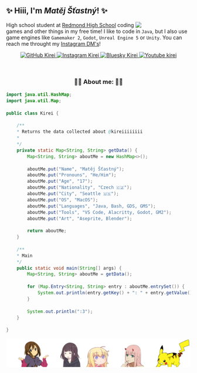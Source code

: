 <h2>✨ Hiii, I'm <em>Matěj Šťastný</em>! ✨</h2>

<img align='right' src="./assets/sidebar.png" width="30%">

<p>
  High school student at <a href="https://rhs.lwsd.org/">Redmond High School</a> coding games and other things in my free time! I like to code in <code>Java</code>, but I also use game engines like <code>Gamemaker 2</code>, <code>Godot</code>, <code>Unreal Engine 5</code> or <code>Unity</code>. You can reach me throught my <a href="https://www.instagram.com/_kireiiiiiiii">Instagram DM's</a>!
</p>

<p align="center">
  <a href="https://github.com/kireiiiiiiii" target="_blank">
    <img src="https://img.shields.io/github/followers/kireiiiiiiii?label=follow&style=social" alt="GitHub Kirei">
  </a>
  <a href="https://www.instagram.com/_kireiiiiiiii" target="_blank">
    <img src="https://img.shields.io/badge/Instagram-E4405F?style=for-the-badg&logo=instagram&logoColor=white" alt="Instagram Kirei">
  </a>
  <a href="https://bsky.app/profile/kireiiiiiiii.bsky.social" target="_blank">
    <img src="https://img.shields.io/badge/Bluesky-0285FF?logo=bluesky&logoColor=fff&style=for-the-badg" alt="Bluesky Kirei">
  </a>
  <a href="https://www.youtube.com/@kireiiiiiiii" target="_blank">
    <img src="https://img.shields.io/badge/YouTube-%23FF0000.svg?logo=YouTube&logoColor=white)" alt="Youtube kirei">
  </a>
</p>

<p>&nbsp</p>

<h3 align="center"> 💖💖 About me: 💖💖 </h3>

```java
import java.util.HashMap;
import java.util.Map;

public class Kirei {

    /**
    * Returns the data collected about @kireiiiiiiii
    *
    */
    private static Map<String, String> getData() {
        Map<String, String> aboutMe = new HashMap<>();

        aboutMe.put("Name", "Matěj Šťastný");
        aboutMe.put("Pronouns", "He/Him");
        aboutMe.put("Age", "17");
        aboutMe.put("Nationality", "Czech 🇨🇿");
        aboutMe.put("City", "Seattle 🇺🇸");
        aboutMe.put("OS", "MacOS");
        aboutMe.put("Languages", "Java, Bash, GDS, GMS");
        aboutMe.put("Tools", "VS Code, Alacritty, Godot, GM2");
        aboutMe.put("Art", "Aseprite, Blender");

        return aboutMe;
    }

    /**
    * Main
    */
    public static void main(String[] args) {
        Map<String, String> aboutMe = getData();

        for (Map.Entry<String, String> entry : aboutMe.entrySet()) {
            System.out.println(entry.getKey() + ": " + entry.getValue());
        }

        System.out.println(":3");
    }

}
```

<img alt="footer" align='center' src="./assets/footer.png">
